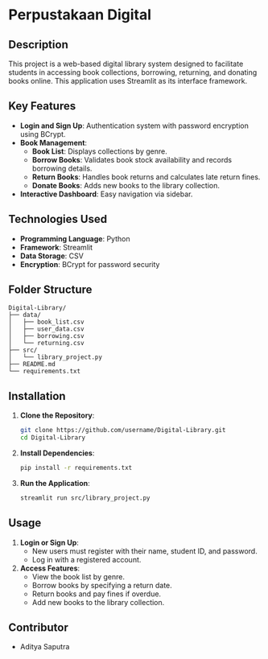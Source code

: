 # Perpustakaan Digital

## Description
This project is a web-based digital library system designed to facilitate students in accessing book collections, borrowing, returning, and donating books online. This application uses Streamlit as its interface framework.

## Key Features
- **Login and Sign Up**: Authentication system with password encryption using BCrypt.
- **Book Management**:
  - **Book List**: Displays collections by genre.
  - **Borrow Books**: Validates book stock availability and records borrowing details.
  - **Return Books**: Handles book returns and calculates late return fines.
  - **Donate Books**: Adds new books to the library collection.
- **Interactive Dashboard**: Easy navigation via sidebar.

## Technologies Used
- **Programming Language**: Python
- **Framework**: Streamlit
- **Data Storage**: CSV
- **Encryption**: BCrypt for password security

## Folder Structure
```
Digital-Library/
├── data/
│   ├── book_list.csv
│   ├── user_data.csv
│   ├── borrowing.csv
│   └── returning.csv
├── src/
│   └── library_project.py
├── README.md
└── requirements.txt
```

## Installation
1. **Clone the Repository**:
   ```bash
   git clone https://github.com/username/Digital-Library.git
   cd Digital-Library
   ```
2. **Install Dependencies**:
   ```bash
   pip install -r requirements.txt
   ```
3. **Run the Application**:
   ```bash
   streamlit run src/library_project.py
   ```

## Usage
1. **Login or Sign Up**:
   - New users must register with their name, student ID, and password.
   - Log in with a registered account.
2. **Access Features**:
   - View the book list by genre.
   - Borrow books by specifying a return date.
   - Return books and pay fines if overdue.
   - Add new books to the library collection.

## Contributor
- Aditya Saputra
